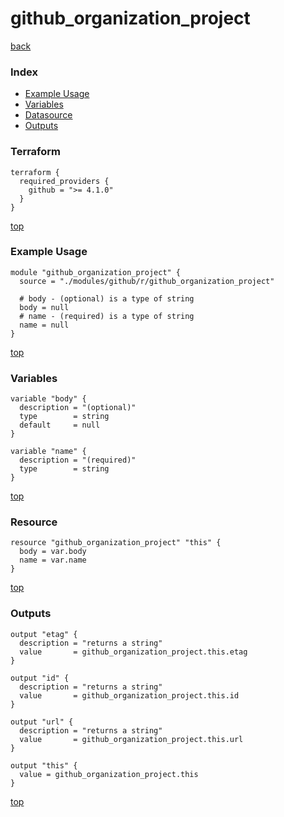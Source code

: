 # github_organization_project

[back](../github.md)

### Index

- [Example Usage](#example-usage)
- [Variables](#variables)
- [Datasource](#datasource)
- [Outputs](#outputs)

### Terraform

```hcl
terraform {
  required_providers {
    github = ">= 4.1.0"
  }
}
```

[top](#index)

### Example Usage

```hcl
module "github_organization_project" {
  source = "./modules/github/r/github_organization_project"

  # body - (optional) is a type of string
  body = null
  # name - (required) is a type of string
  name = null
}
```

[top](#index)

### Variables

```hcl
variable "body" {
  description = "(optional)"
  type        = string
  default     = null
}

variable "name" {
  description = "(required)"
  type        = string
}
```

[top](#index)

### Resource

```hcl
resource "github_organization_project" "this" {
  body = var.body
  name = var.name
}
```

[top](#index)

### Outputs

```hcl
output "etag" {
  description = "returns a string"
  value       = github_organization_project.this.etag
}

output "id" {
  description = "returns a string"
  value       = github_organization_project.this.id
}

output "url" {
  description = "returns a string"
  value       = github_organization_project.this.url
}

output "this" {
  value = github_organization_project.this
}
```

[top](#index)